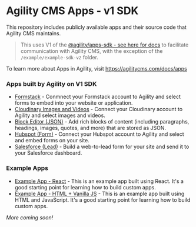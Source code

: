 # Agility CMS Apps - v1 SDK

This repository includes publicly available apps and their source code that Agility CMS maintains.

> This uses V1 of the [@agility/apps-sdk - see here for docs](https://github.com/agility/agility-cms-app-sdk) to facilitate communication with Agility CMS, with the exception of the `/example/example-sdk-v2` folder.

To learn more about Apps in Agility, visit https://agilitycms.com/docs/apps

### Apps built by Agility on V1 SDK

- [Formstack](https://github.com/agility/agility-cms-apps/tree/main/formstack) - Conmnect your Formstack account to Agility and select forms to embed into your website or application.
- [Cloudinary Images and Videos](https://github.com/agility/agility-cms-apps/tree/main/cloudinary) - Connect your Cloudinary account to Agility and select images and videos.
- [Block Editor (JSON)](https://github.com/agility/agility-cms-apps/tree/main/block-editor) - Add rich blocks of content (including paragraphs, headings, images, quotes, and more) that are stored as JSON.
- [Hubspot (Form)](https://github.com/agility/agility-cms-apps/tree/hubspot-app) - Connect your Hubspot account to Agility and select and embed forms on your site.
- [Salesforce (Lead)](https://github.com/agility/agility-cms-apps/tree/salesforce-app) - Build a web-to-lead form for your site and send it to your Salesforce dashboard.

### Example Apps

- [Example App - React](https://github.com/agility/agility-cms-apps/tree/main/example/react) - This is an example app built using React. It's a good starting point for learning how to build custom apps.
- [Example App - HTML + Vanilla JS](https://github.com/agility/agility-cms-apps/tree/main/example/html) - This is an example app built using HTML and JavaScript. It's a good starting point for learning how to build custom apps.

_More coming soon!_
